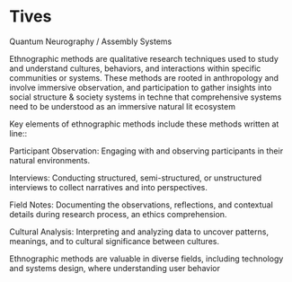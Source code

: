 # Tives
Quantum Neurography / Assembly Systems

Ethnographic methods are qualitative research techniques used to study and understand cultures, behaviors, and interactions within specific communities or systems. These methods are rooted in anthropology and involve immersive observation, and participation to gather insights into social structure & society systems in techne that comprehensive systems need to be understood as an immersive natural lit ecosystem

Key elements of ethnographic methods include these methods written at line::

Participant Observation: Engaging with and observing participants in their natural environments.

Interviews: Conducting structured, semi-structured, or unstructured interviews to collect narratives and into perspectives.

Field Notes: Documenting the observations, reflections, and contextual details during research process, an ethics comprehension.

Cultural Analysis: Interpreting and analyzing data to uncover patterns, meanings, and to cultural significance between cultures.


Ethnographic methods are valuable in diverse fields, including technology and systems design, where understanding user behavior 
